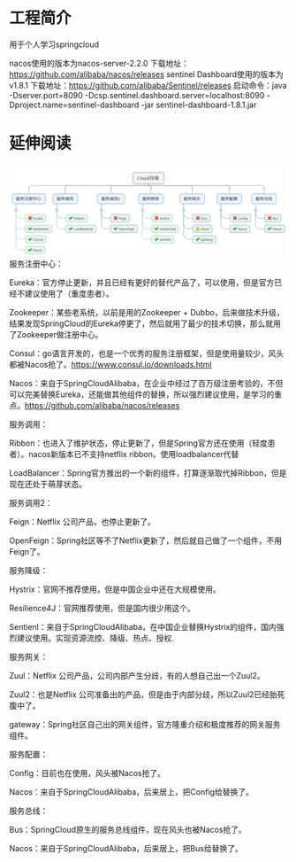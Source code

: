# 工程简介
用于个人学习springcloud

nacos使用的版本为nacos-server-2.2.0
下载地址：https://github.com/alibaba/nacos/releases
sentinel Dashboard使用的版本为v1.8.1
下载地址：https://github.com/alibaba/Sentinel/releases
启动命令：java -Dserver.port=8090 -Dcsp.sentinel.dashboard.server=localhost:8090 -Dproject.name=sentinel-dashboard -jar sentinel-dashboard-1.8.1.jar

# 延伸阅读
![img.png](img.png)
服务注册中心：

Eureka：官方停止更新，并且已经有更好的替代产品了，可以使用，但是官方已经不建议使用了（重度患者）。

Zookeeper：某些老系统，以前是用的Zookeeper + Dubbo，后来做技术升级，结果发现SpringCloud的Eureka停更了，然后就用了最少的技术切换，那么就用了Zookeeper做注册中心。

Consul：go语言开发的，也是一个优秀的服务注册框架，但是使用量较少，风头都被Nacos抢了。https://www.consul.io/downloads.html

Nacos：来自于SpringCloudAlibaba，在企业中经过了百万级注册考验的，不但可以完美替换Eureka，还能做其他组件的替换，所以强烈建议使用，是学习的重点。https://github.com/alibaba/nacos/releases

服务调用：

Ribbon：也进入了维护状态，停止更新了，但是Spring官方还在使用（轻度患者）。nacos新版本已不支持netflix ribbon，使用loadbalancer代替

LoadBalancer：Spring官方推出的一个新的组件，打算逐渐取代掉Ribbon，但是现在还处于萌芽状态。

服务调用2：

Feign：Netflix 公司产品，也停止更新了。

OpenFeign：Spring社区等不了Netflix更新了，然后就自己做了一个组件，不用Feign了。

服务降级：

Hystrix：官网不推荐使用，但是中国企业中还在大规模使用。

Resilience4J：官网推荐使用，但是国内很少用这个。

Sentienl：来自于SpringCloudAlibaba，在中国企业替换Hystrix的组件，国内强烈建议使用。实现资源流控、降级、热点、授权.

服务网关：

Zuul：Netflix 公司产品，公司内部产生分歧，有的人想自己出一个Zuul2。

Zuul2：也是Netflix 公司准备出的产品，但是由于内部分歧，所以Zuul2已经胎死腹中了。

gateway：Spring社区自己出的网关组件，官方隆重介绍和极度推荐的网关服务组件。

服务配置：

Config：目前也在使用，风头被Nacos抢了。

Nacos：来自于SpringCloudAlibaba，后来居上，把Config给替换了。

服务总线：

Bus：SpringCloud原生的服务总线组件，现在风头也被Nacos抢了。

Nacos：来自于SpringCloudAlibaba，后来居上，把Bus给替换了。